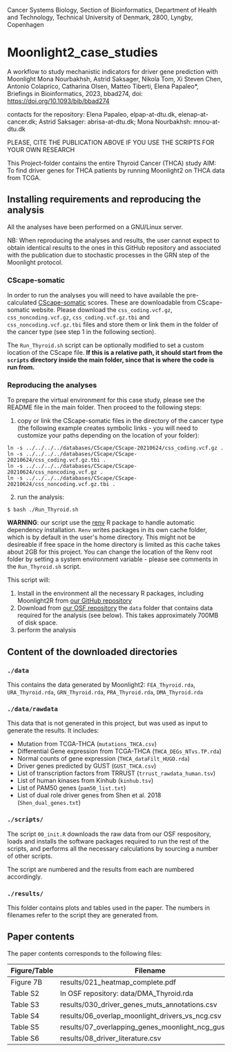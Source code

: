 
Cancer Systems Biology, Section of Bioinformatics, Department of Health and Technology, Technical University of Denmark, 2800, Lyngby, Copenhagen

# Moonlight2_case_studies

A workflow to study mechanistic indicators for driver gene prediction with Moonlight
Mona Nourbakhsh, Astrid Saksager, Nikola Tom, Xi Steven Chen, Antonio Colaprico, Catharina Olsen, Matteo Tiberti, Elena Papaleo*, 
Briefings in Bioinformatics, 2023, bbad274, doi: https://doi.org/10.1093/bib/bbad274

contacts for the repository: Elena Papaleo, elpap-at-dtu.dk, elenap-at-cancer.dk; Astrid Saksager: abrisa-at-dtu.dk; Mona Nourbakhsh: mnou-at-dtu.dk

PLEASE, CITE THE PUBLICATION ABOVE IF YOU USE THE SCRIPTS FOR YOUR OWN RESEARCH

This Project-folder contains the entire Thyroid Cancer (THCA) study
AIM: To find driver genes for THCA patients by running Moonlight2 on THCA data from TCGA.

## Installing requirements and reproducing the analysis

All the analyses have been performed on a GNU/Linux server.

NB: When reproducing the analyses and results, the user cannot expect to obtain identical results to the ones
in this GitHub repository and associated with the publication due to stochastic processes in the GRN step of the Moonlight protocol. 

### CScape-somatic

In order to run the analyses you will need to have available the pre-calculated
[CScape-somatic](http://cscape-somatic.biocompute.org.uk) scores. These are
downloadable from CScape-somatic website. Please download the `css_coding.vcf.gz`,
`css_noncoding.vcf.gz`, `css_coding.vcf.gz.tbi` and `css_noncoding.vcf.gz.tbi`
files and store them or link them in the folder of the cancer type
(see step 1 in the following section).

The `Run_Thyroid.sh` script can be optionally modified to set a custom location of
the CScape file. **If this is a relative path, it should start from the `scripts`
directory inside the main folder, since that is where the code is run from.**

### Reproducing the analyses

To prepare the virtual environment for this case study, please see the README
file in the main folder. Then proceed to the following steps:

1. copy or link the CScape-somatic files in the directory of the cancer type
(the following example creates symbolic links - you will need to customize your
paths depending on the location of your folder):

```
ln -s ../../../../databases/CScape/CScape-20210624/css_coding.vcf.gz .
ln -s ../../../../databases/CScape/CScape-20210624/css_coding.vcf.gz.tbi .
ln -s ../../../../databases/CScape/CScape-20210624/css_noncoding.vcf.gz .
ln -s ../../../../databases/CScape/CScape-20210624/css_noncoding.vcf.gz.tbi .
```

2. run the analysis:

```
$ bash ./Run_Thyroid.sh
```

**WARNING**: our script use the [renv](https://rstudio.github.io/renv/articles/renv.html)
R package to handle automatic dependency installation. `Renv` writes packages in
its own cache folder, which is by default in the user's home directory. This might
not be desireable if free space in the home directory is limited as this cache
takes about 2GB for this project. You can change the location of the Renv root
folder by setting a system environment variable - please see comments in the 
`Run_Thyroid.sh` script.

This script will:

1. Install in the environment all the necessary R packages, including Moonlight2R
from [our GitHub repository](https://www.github.com/ELELAB/Moonlight2R)
2. Download from [our OSF repository](https://osf.io/eq9wj/) the `data` folder
that contains data required for the analysis (see below). This takes approximately
700MB of disk space.
3. perform the analysis

## Content of the downloaded directories

### `./data`

This contains the data generated by Moonlight2:
`FEA_Thyroid.rda`, `URA_Thyroid.rda`, `GRN_Thyroid.rda`, `PRA_Thyroid.rda`, `DMA_Thyroid.rda`

### `./data/rawdata`

This data that is not generated in this project, but was used as input to
generate the results. It includes:
  - Mutation from TCGA-THCA (`mutations_THCA.csv`)
  - Differential Gene expression from TCGA-THCA (`THCA_DEGs_NTvs.TP.rda`)
  - Normal counts of gene expression (`THCA_dataFilt_HUGO.rda`)
  - Driver genes predicted by GUST (`GUST_THCA.csv`)
  - List of transcription factors from TRRUST (`trrust_rawdata_human.tsv`)
  - List of human kinases from Kinhub (`kinhub.tsv`)
  - List of PAM50 genes (`pam50_list.txt`)
  - List of dual role driver genes from Shen et al. 2018 (`Shen_dual_genes.txt`)

### `./scripts/`
The script `00_init.R` downloads the raw data from our OSF respository, 
loads and installs the software packages required to run the rest of the scripts,
and performs all the necessary calculations by sourcing a number of other
scripts.

The script are numbered and the results from each are numbered accordingly.

### `./results/`
This folder contains plots and tables used in the paper. The numbers in filenames
refer to the script they are generated from.

## Paper contents

The paper contents corresponds to the following files:

| Figure/Table   | Filename                                              |
| -------------- | ----------------------------------------------------- |
| Figure 7B      | results/021_heatmap_complete.pdf                      |
| Table S2       | In OSF repository: data/DMA_Thyroid.rda               |
| Table S3       | results/030_driver_genes_muts_annotations.csv         |
| Table S4       | results/06_overlap_moonlight_drivers_vs_ncg.csv       |
| Table S5       | results/07_overlapping_genes_moonlight_ncg_gust.csv   |
| Table S6       | results/08_driver_literature.csv                      |
